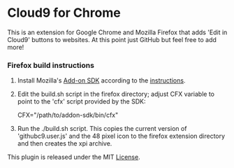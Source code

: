 # Cloud9 for Chrome

This is an extension for Google Chrome and Mozilla Firefox that adds 'Edit in Cloud9' buttons to websites. At this point just GitHub but feel free to add more!

### Firefox build instructions

1. Install Mozilla's [Add-on SDK](https://addons.mozilla.org/en-US/developers/builder) according to the [instructions](https://addons.mozilla.org/en-US/developers/docs/sdk/1.3/dev-guide/addon-development/installation.html).

2. Edit the build.sh script in the firefox directory; adjust CFX variable to point to the 'cfx' script provided by the SDK:

	CFX="/path/to/addon-sdk/bin/cfx"

3. Run the ./build.sh script. This copies the current version of 'githubc9.user.js' and the 48 pixel icon to the firefox extension directory and then creates the xpi archive.

This plugin is released under the MIT [License](https://github.com/c9open/open-in-c9-extension/blob/master/LICENSE).
